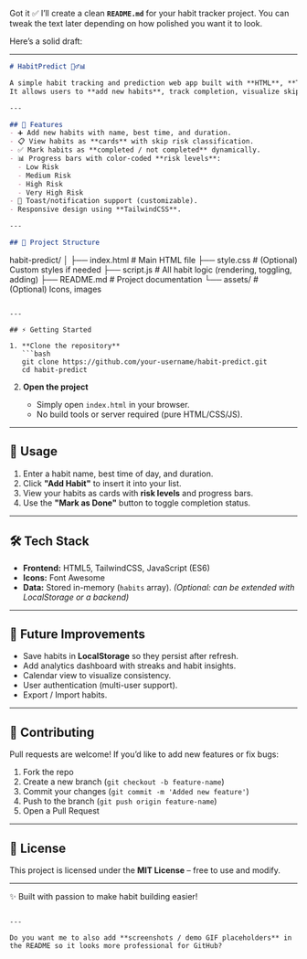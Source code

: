 Got it ✅ I’ll create a clean **`README.md`** for your habit tracker project. You can tweak the text later depending on how polished you want it to look.

Here’s a solid draft:

---

```markdown
# HabitPredict 🧘‍♂️📊

A simple habit tracking and prediction web app built with **HTML**, **TailwindCSS**, and **Vanilla JavaScript**.  
It allows users to **add new habits**, track completion, visualize skip risk, and manage daily routines in an interactive way.

---

## 🚀 Features
- ➕ Add new habits with name, best time, and duration.
- 📋 View habits as **cards** with skip risk classification.
- ✅ Mark habits as **completed / not completed** dynamically.
- 📊 Progress bars with color-coded **risk levels**:
  - Low Risk
  - Medium Risk
  - High Risk
  - Very High Risk
- 🔔 Toast/notification support (customizable).
- Responsive design using **TailwindCSS**.

---

## 📂 Project Structure
```

habit-predict/
│
├── index.html          # Main HTML file
├── style.css           # (Optional) Custom styles if needed
├── script.js           # All habit logic (rendering, toggling, adding)
├── README.md           # Project documentation
└── assets/             # (Optional) Icons, images

````

---

## ⚡ Getting Started

1. **Clone the repository**
   ```bash
   git clone https://github.com/your-username/habit-predict.git
   cd habit-predict
````

2. **Open the project**

   * Simply open `index.html` in your browser.
   * No build tools or server required (pure HTML/CSS/JS).

---

## 📖 Usage

1. Enter a habit name, best time of day, and duration.
2. Click **"Add Habit"** to insert it into your list.
3. View your habits as cards with **risk levels** and progress bars.
4. Use the **"Mark as Done"** button to toggle completion status.

---

## 🛠️ Tech Stack

* **Frontend:** HTML5, TailwindCSS, JavaScript (ES6)
* **Icons:** Font Awesome
* **Data:** Stored in-memory (`habits` array).
  *(Optional: can be extended with LocalStorage or a backend)*

---

## 🔮 Future Improvements

* Save habits in **LocalStorage** so they persist after refresh.
* Add analytics dashboard with streaks and habit insights.
* Calendar view to visualize consistency.
* User authentication (multi-user support).
* Export / Import habits.

---

## 🤝 Contributing

Pull requests are welcome! If you’d like to add new features or fix bugs:

1. Fork the repo
2. Create a new branch (`git checkout -b feature-name`)
3. Commit your changes (`git commit -m 'Added new feature'`)
4. Push to the branch (`git push origin feature-name`)
5. Open a Pull Request

---

## 📜 License

This project is licensed under the **MIT License** – free to use and modify.

---

✨ Built with passion to make habit building easier!

```

---

Do you want me to also add **screenshots / demo GIF placeholders** in the README so it looks more professional for GitHub?
```
